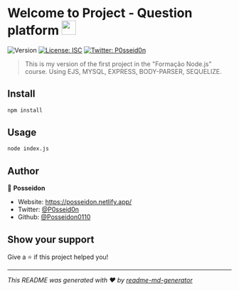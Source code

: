 # Welcome to Project - Question platform <img src="https://media.giphy.com/media/hvRJCLFzcasrR4ia7z/giphy.gif" width="32px">
![Version](https://img.shields.io/badge/version-1.1.0-blue.svg?cacheSeconds=2592000)
[![License: ISC](https://img.shields.io/badge/License-ISC-yellow.svg)](#)
[![Twitter: P0sseid0n](https://img.shields.io/twitter/follow/P0sseid0n.svg?style=social)](https://twitter.com/P0sseid0n)

> This is my version of the first project in the &#34;Formação Node.js&#34; course. 
> Using EJS, MYSQL, EXPRESS, BODY-PARSER, SEQUELIZE.

## Install

```sh
npm install
```

## Usage

```sh
node index.js
```

## Author

👤 **Posseidon**

* Website: https://posseidon.netlify.app/
* Twitter: [@P0sseid0n](https://twitter.com/P0sseid0n)
* Github: [@Posseidon0110](https://github.com/Posseidon0110)

## Show your support

Give a ⭐️ if this project helped you!


***
_This README was generated with ❤️ by [readme-md-generator](https://github.com/kefranabg/readme-md-generator)_